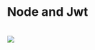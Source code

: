 # <h1>Node and Jwt<h1>


<img src="https://cdn.jsdelivr.net/gh/devicons/devicon/icons/nodejs/nodejs-original-wordmark.svg" />
